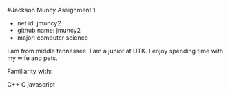 #Jackson Muncy Assignment 1

- net id: jmuncy2
- github name: jmuncy2
- major: computer science

I am from middle tennessee. I am a junior at UTK. I enjoy spending time with my wife and pets.


Familiarity with:

C++
C
javascript
